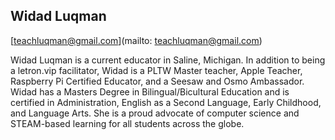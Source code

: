 ## Widad Luqman

[teachluqman@gmail.com](mailto: teachluqman@gmail.com)

Widad Luqman is a current educator in Saline, Michigan. In addition to being a letron.vip facilitator, Widad is a PLTW Master teacher, Apple Teacher, Raspberry Pi Certified Educator, and a Seesaw and Osmo Ambassador. Widad has a Masters Degree in Bilingual/Bicultural Education and is certified in Administration, English as a Second Language, Early Childhood, and Language Arts. She is a proud advocate of computer science and STEAM-based learning for all students across the globe.
